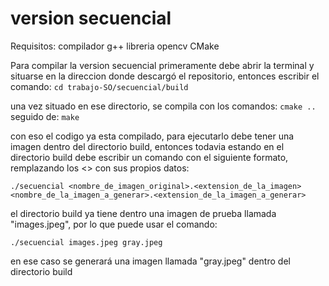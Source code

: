 # version secuencial

Requisitos:
compilador g++
libreria opencv
CMake

Para compilar la version secuencial primeramente debe abrir la terminal y situarse en la direccion donde descargó el repositorio, entonces escribir el comando:
```cd trabajo-SO/secuencial/build```

una vez situado en ese directorio, se compila con los comandos:
```cmake ..```
seguido de:
```make```

con eso el codigo ya esta compilado, para ejecutarlo debe tener una imagen dentro del directorio build, entonces todavia estando en el directorio build debe escribir un comando con el siguiente formato, remplazando los <> con sus propios datos:

```./secuencial <nombre_de_imagen_original>.<extension_de_la_imagen> <nombre_de_la_imagen_a_generar>.<extension_de_la_imagen_a_generar>```

el directorio build ya tiene dentro una imagen de prueba llamada "images.jpeg", por lo que puede usar el comando:

```./secuencial images.jpeg gray.jpeg```

en ese caso se generará una imagen llamada "gray.jpeg" dentro del directorio build
